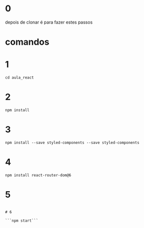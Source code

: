 #   0
depois de clonar é para fazer estes passos


# comandos 
# 1
```cd aula_react```

# 2
```npm install```

# 3
```npm install --save styled-components --save styled-components```

# 4
```npm install react-router-dom@6```

# 5
```npm install @emailjs/browser --save´´´

# 6

```npm start```
